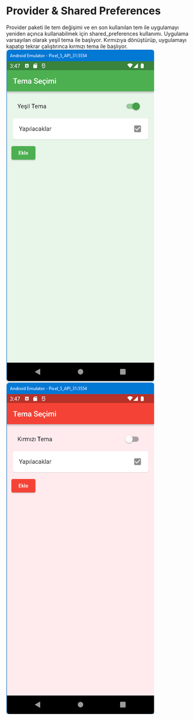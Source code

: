 # Provider & Shared Preferences

Provider paketi ile tem değişimi ve en  son kullanılan tem ile uygulamayı  
yeniden açınca kullanabilmek için shared_preferences kullanımı.
Uygulama varsayılan olarak yeşil tema ile başlıyor. Kırmızıya dönüştürüp,
uygulamayı kapatıp tekrar çalıştırınca kırmızı tema ile başlıyor.\
![ScreenShot](/screen_shots/img-01.png)
![ScreenShot](/screen_shots/img-02.png)

